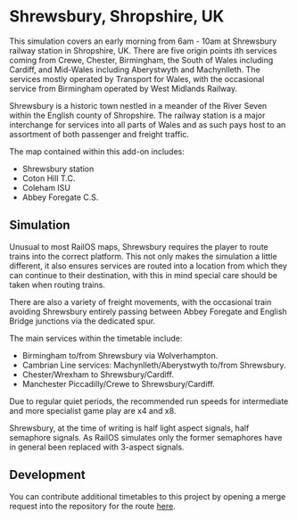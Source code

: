 # Shrewsbury, Shropshire, UK

This simulation covers an early morning from 6am - 10am at Shrewsbury railway station in Shropshire, UK. There are five origin points ith services coming from Crewe, Chester, Birmingham, the South of Wales including Cardiff, and Mid-Wales including Aberystwyth and Machynlleth. The services mostly operated by Transport for Wales, with the occasional service from Birmingham operated by West Midlands Railway.

Shrewsbury is a historic town nestled in a meander of the River Seven within the English county of Shropshire. The railway station is a major interchange for services into all parts of Wales and as such pays host to an assortment of both passenger and freight traffic.

The map contained within this add-on includes:

* Shrewsbury station
* Coton Hill T.C.
* Coleham ISU
* Abbey Foregate C.S.

## Simulation

Unusual to most RailOS maps, Shrewsbury requires the player to route trains into the correct platform. This not only makes the simulation a little different, it also ensures services are routed into a location from which they can continue to their destination, with this in mind special care should be taken when routing trains.

There are also a variety of freight movements, with the occasional train avoiding Shrewsbury entirely passing between Abbey Foregate and English Bridge junctions via the dedicated spur.

The main services within the timetable include:

* Birmingham to/from Shrewsbury via Wolverhampton.
* Cambrian Line services: Machynlleth/Aberystwyth to/from Shrewsbury.
* Chester/Wrexham to Shrewsbury/Cardiff.
* Manchester Piccadilly/Crewe to Shrewsbury/Cardiff.

Due to regular quiet periods, the recommended run speeds for intermediate and more specialist game play are x4 and x8.

Shrewsbury, at the time of writing is half light aspect signals, half semaphore signals. As RailOS simulates only the former semaphores have in general been replaced with 3-aspect signals.

## Development

You can contribute additional timetables to this project by opening a merge request into the repository for the route [here](https://github.com/Railway-Op-Sim/GB-Shrewsbury).
